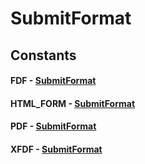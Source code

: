 # SubmitFormat
## Constants
#### FDF - [SubmitFormat](SubmitFormat.html)
#### HTML_FORM - [SubmitFormat](SubmitFormat.html)
#### PDF - [SubmitFormat](SubmitFormat.html)
#### XFDF - [SubmitFormat](SubmitFormat.html)
